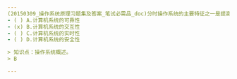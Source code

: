 ```yaml
---
(20150309_操作系统原理习题集及答案_笔试必需品_doc)分时操作系统的主要特征之一是提高﹎﹎﹎﹎。
- ( ) A.计算机系统的可靠性 
- (x) B.计算机系统的交互性 
- ( ) C.计算机系统的实时性 
- ( ) D.计算机系统的安全性

> 知识点：操作系统概述。
> B

---
```

